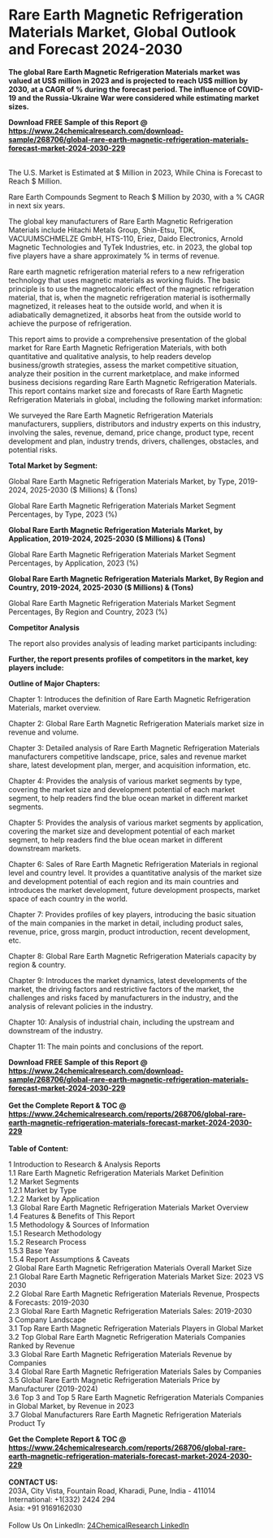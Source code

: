 <h1>Rare Earth Magnetic Refrigeration Materials Market, Global Outlook and Forecast 2024-2030</h1><p><strong>The global Rare Earth Magnetic Refrigeration Materials market was valued at US$ million in 2023 and is projected to reach US$ million by 2030, at a CAGR of % during the forecast period. The influence of COVID-19 and the Russia-Ukraine War were considered while estimating market sizes.</strong></p><p>
</p><p></p><div><b>Download FREE Sample of this Report @ 
            <a href="https://www.24chemicalresearch.com/download-sample/268706/global-rare-earth-magnetic-refrigeration-materials-forecast-market-2024-2030-229">
            https://www.24chemicalresearch.com/download-sample/268706/global-rare-earth-magnetic-refrigeration-materials-forecast-market-2024-2030-229</a></b></div><br><p>
The U.S. Market is Estimated at $ Million in 2023, While China is Forecast to Reach $ Million.</p><p>
Rare Earth Compounds Segment to Reach $ Million by 2030, with a % CAGR in next six years.</p><p>
The global key manufacturers of Rare Earth Magnetic Refrigeration Materials include Hitachi Metals Group, Shin-Etsu, TDK, VACUUMSCHMELZE GmbH, HTS-110, Eriez, Daido Electronics, Arnold Magnetic Technologies and TyTek Industries, etc. in 2023, the global top five players have a share approximately % in terms of revenue.</p><p>
Rare earth magnetic refrigeration material refers to a new refrigeration technology that uses magnetic materials as working fluids. The basic principle is to use the magnetocaloric effect of the magnetic refrigeration material, that is, when the magnetic refrigeration material is isothermally magnetized, it releases heat to the outside world, and when it is adiabatically demagnetized, it absorbs heat from the outside world to achieve the purpose of refrigeration.</p><p>
This report aims to provide a comprehensive presentation of the global market for Rare Earth Magnetic Refrigeration Materials, with both quantitative and qualitative analysis, to help readers develop business/growth strategies, assess the market competitive situation, analyze their position in the current marketplace, and make informed business decisions regarding Rare Earth Magnetic Refrigeration Materials. This report contains market size and forecasts of Rare Earth Magnetic Refrigeration Materials in global, including the following market information:</p><p>
</p><p>
</p><p>We surveyed the Rare Earth Magnetic Refrigeration Materials manufacturers, suppliers, distributors and industry experts on this industry, involving the sales, revenue, demand, price change, product type, recent development and plan, industry trends, drivers, challenges, obstacles, and potential risks.</p><p>
<strong>Total Market by Segment:</strong></p><p>
Global Rare Earth Magnetic Refrigeration Materials Market, by Type, 2019-2024, 2025-2030 ($ Millions) &amp; (Tons)</p><p>
Global Rare Earth Magnetic Refrigeration Materials Market Segment Percentages, by Type, 2023 (%)</p><p>
</p><p>
</p><p><strong>Global Rare Earth Magnetic Refrigeration Materials Market, by Application, 2019-2024, 2025-2030 ($ Millions) &amp; (Tons)</strong></p><p>
Global Rare Earth Magnetic Refrigeration Materials Market Segment Percentages, by Application, 2023 (%)</p><p>
</p><p>
</p><p><strong>Global Rare Earth Magnetic Refrigeration Materials Market, By Region and Country, 2019-2024, 2025-2030 ($ Millions) &amp; (Tons)</strong></p><p>
Global Rare Earth Magnetic Refrigeration Materials Market Segment Percentages, By Region and Country, 2023 (%)</p><p>
</p><p>
</p><p><strong>Competitor Analysis</strong></p><p>
The report also provides analysis of leading market participants including:</p><p>
</p><p>
</p><p><strong>Further, the report presents profiles of competitors in the market, key players include:</strong></p><p>
</p><p>
</p><p><strong>Outline of Major Chapters:</strong></p><p>
Chapter 1: Introduces the definition of Rare Earth Magnetic Refrigeration Materials, market overview.</p><p>
Chapter 2: Global Rare Earth Magnetic Refrigeration Materials market size in revenue and volume.</p><p>
Chapter 3: Detailed analysis of Rare Earth Magnetic Refrigeration Materials manufacturers competitive landscape, price, sales and revenue market share, latest development plan, merger, and acquisition information, etc.</p><p>
Chapter 4: Provides the analysis of various market segments by type, covering the market size and development potential of each market segment, to help readers find the blue ocean market in different market segments.</p><p>
Chapter 5: Provides the analysis of various market segments by application, covering the market size and development potential of each market segment, to help readers find the blue ocean market in different downstream markets.</p><p>
Chapter 6: Sales of Rare Earth Magnetic Refrigeration Materials in regional level and country level. It provides a quantitative analysis of the market size and development potential of each region and its main countries and introduces the market development, future development prospects, market space of each country in the world.</p><p>
Chapter 7: Provides profiles of key players, introducing the basic situation of the main companies in the market in detail, including product sales, revenue, price, gross margin, product introduction, recent development, etc.</p><p>
Chapter 8: Global Rare Earth Magnetic Refrigeration Materials capacity by region &amp; country.</p><p>
Chapter 9: Introduces the market dynamics, latest developments of the market, the driving factors and restrictive factors of the market, the challenges and risks faced by manufacturers in the industry, and the analysis of relevant policies in the industry.</p><p>
Chapter 10: Analysis of industrial chain, including the upstream and downstream of the industry.</p><p>
Chapter 11: The main points and conclusions of the report.</p><div><b>Download FREE Sample of this Report @ 
            <a href="https://www.24chemicalresearch.com/download-sample/268706/global-rare-earth-magnetic-refrigeration-materials-forecast-market-2024-2030-229">
            https://www.24chemicalresearch.com/download-sample/268706/global-rare-earth-magnetic-refrigeration-materials-forecast-market-2024-2030-229</a></b></div><br><div><b>Get the Complete Report & TOC @ 
            <a href="https://www.24chemicalresearch.com/reports/268706/global-rare-earth-magnetic-refrigeration-materials-forecast-market-2024-2030-229">
            https://www.24chemicalresearch.com/reports/268706/global-rare-earth-magnetic-refrigeration-materials-forecast-market-2024-2030-229</a></b></div><br>
            <b>Table of Content:</b><p>1 Introduction to Research & Analysis Reports<br />
    1.1 Rare Earth Magnetic Refrigeration Materials Market Definition<br />
    1.2 Market Segments<br />
        1.2.1 Market by Type<br />
        1.2.2 Market by Application<br />
    1.3 Global Rare Earth Magnetic Refrigeration Materials Market Overview<br />
    1.4 Features & Benefits of This Report<br />
    1.5 Methodology & Sources of Information<br />
        1.5.1 Research Methodology<br />
        1.5.2 Research Process<br />
        1.5.3 Base Year<br />
        1.5.4 Report Assumptions & Caveats<br />
2 Global Rare Earth Magnetic Refrigeration Materials Overall Market Size<br />
    2.1 Global Rare Earth Magnetic Refrigeration Materials Market Size: 2023 VS 2030<br />
    2.2 Global Rare Earth Magnetic Refrigeration Materials Revenue, Prospects & Forecasts: 2019-2030<br />
    2.3 Global Rare Earth Magnetic Refrigeration Materials Sales: 2019-2030<br />
3 Company Landscape<br />
    3.1 Top Rare Earth Magnetic Refrigeration Materials Players in Global Market<br />
    3.2 Top Global Rare Earth Magnetic Refrigeration Materials Companies Ranked by Revenue<br />
    3.3 Global Rare Earth Magnetic Refrigeration Materials Revenue by Companies<br />
    3.4 Global Rare Earth Magnetic Refrigeration Materials Sales by Companies<br />
    3.5 Global Rare Earth Magnetic Refrigeration Materials Price by Manufacturer (2019-2024)<br />
    3.6 Top 3 and Top 5 Rare Earth Magnetic Refrigeration Materials Companies in Global Market, by Revenue in 2023<br />
    3.7 Global Manufacturers Rare Earth Magnetic Refrigeration Materials Product Ty</p><div><b>Get the Complete Report & TOC @ 
            <a href="https://www.24chemicalresearch.com/reports/268706/global-rare-earth-magnetic-refrigeration-materials-forecast-market-2024-2030-229">
            https://www.24chemicalresearch.com/reports/268706/global-rare-earth-magnetic-refrigeration-materials-forecast-market-2024-2030-229</a></b></div><br><b>CONTACT US:</b><br>
            203A, City Vista, Fountain Road, Kharadi, Pune, India - 411014<br>
            International: +1(332) 2424 294<br>
            Asia: +91 9169162030 <br><br>
            Follow Us On LinkedIn: <a href="https://www.linkedin.com/company/24chemicalresearch/">24ChemicalResearch LinkedIn</a>